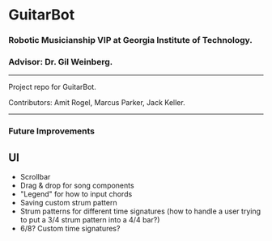 # GuitarBot
### Robotic Musicianship VIP at Georgia Institute of Technology.
### Advisor: Dr. Gil Weinberg.
---
Project repo for GuitarBot.

Contributors: Amit Rogel, Marcus Parker, Jack Keller.

---
### Future Improvements
## UI
- Scrollbar
- Drag & drop for song components
- "Legend" for how to input chords
- Saving custom strum pattern
- Strum patterns for different time signatures (how to handle a user trying to put a 3/4 strum pattern into a 4/4 bar?)
- 6/8? Custom time signatures?
